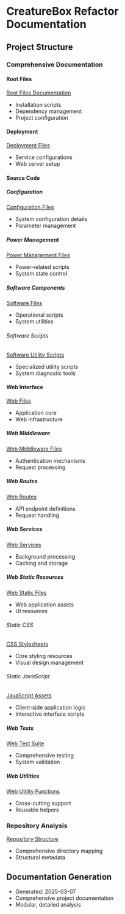 # CreatureBox Refactor Documentation

## Project Structure

### Comprehensive Documentation

#### Root Files
[Root Files Documentation](/docs/root-files.md)
- Installation scripts
- Dependency management
- Project configuration

#### Deployment
[Deployment Files](/docs/deployment-files.md)
- Service configurations
- Web server setup

#### Source Code

##### Configuration
[Configuration Files](/docs/src-config-files.md)
- System configuration details
- Parameter management

##### Power Management
[Power Management Files](/docs/src-power-files.md)
- Power-related scripts
- System state control

##### Software Components
[Software Files](/docs/src-software-files.md)
- Operational scripts
- System utilities

###### Software Scripts
[Software Utility Scripts](/docs/src-software-scripts.md)
- Specialized utility scripts
- System diagnostic tools

#### Web Interface
[Web Files](/docs/src-web-files.md)
- Application core
- Web infrastructure

##### Web Middleware
[Web Middleware Files](/docs/src-web-middleware-files.md)
- Authentication mechanisms
- Request processing

##### Web Routes
[Web Routes](/docs/src-web-routes.md)
- API endpoint definitions
- Request handling

##### Web Services
[Web Services](/docs/src-web-services.md)
- Background processing
- Caching and storage

##### Web Static Resources
[Web Static Files](/docs/src-web-static.md)
- Web application assets
- UI resources

###### Static CSS
[CSS Stylesheets](/docs/src-web-static-css.md)
- Core styling resources
- Visual design management

###### Static JavaScript
[JavaScript Assets](/docs/src-web-static-js.md)
- Client-side application logic
- Interactive interface scripts

##### Web Tests
[Web Test Suite](/docs/src-web-tests.md)
- Comprehensive testing
- System validation

##### Web Utilities
[Web Utility Functions](/docs/src-web-utils.md)
- Cross-cutting support
- Reusable helpers

### Repository Analysis
[Repository Structure](/docs/repository-manifest.md)
- Comprehensive directory mapping
- Structural metadata

## Documentation Generation
- Generated: 2025-03-07
- Comprehensive project documentation
- Modular, detailed analysis

